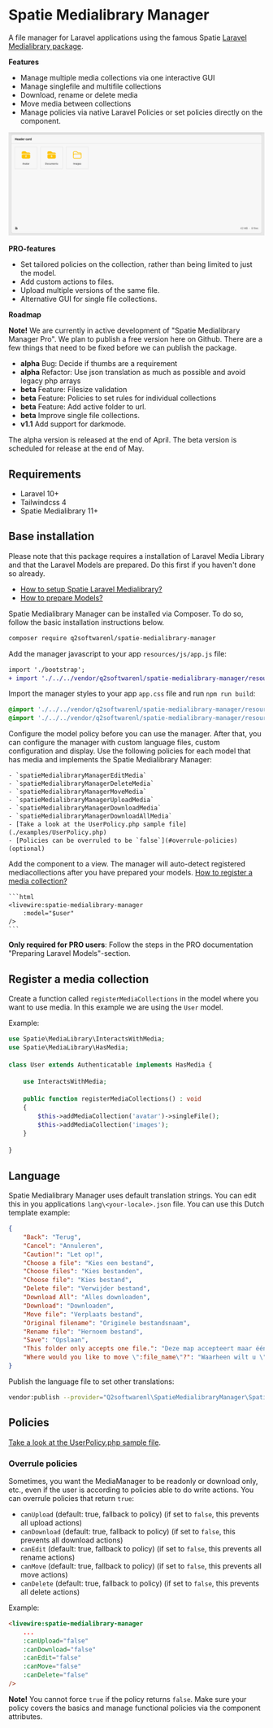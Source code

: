 # Spatie Medialibrary Manager
A file manager for Laravel applications using the famous Spatie [Laravel Medialibrary package](https://github.com/spatie/laravel-medialibrary).

**Features**
- Manage multiple media collections via one interactive GUI
- Manage singlefile and multifile collections
- Download, rename or delete media
- Move media between collections
- Manage policies via native Laravel Policies or set policies directly on the component.

![Manager](./manager.png)

**PRO-features**
- Set tailored policies on the collection, rather than being limited to just the model.
- Add custom actions to files.
- Upload multiple versions of the same file.
- Alternative GUI for single file collections.

**Roadmap**

**Note!** We are currently in active development of "Spatie Medialibrary Manager Pro". We plan to publish a free version here on Github. There are a few things that need to be fixed before we can publish the package.

- **alpha** Bug: Decide if thumbs are a requirement  
- **alpha** Refactor: Use json translation as much as possible and avoid legacy php arrays  
- **beta** Feature: Filesize validation
- **beta** Feature: Policies to set rules for individual collections
- **beta** Feature: Add active folder to url.
- **beta** Improve single file collections.
- **v1.1** Add support for darkmode.

The alpha version is released at the end of April. 
The beta version is scheduled for release at the end of May.

## Requirements
- Laravel 10+
- Tailwindcss 4
- Spatie Medialibrary 11+

## Base installation

Please note that this package requires a installation of Laravel Media Library and that the Laravel Models are prepared. Do this first if you haven't done so already.
- [How to setup Spatie Laravel Medialibrary?](https://spatie.be/docs/laravel-medialibrary/v11/installation-setup)
- [How to prepare Models?](https://spatie.be/docs/laravel-medialibrary/v11/basic-usage/preparing-your-model)

Spatie Medialibrary Manager can be installed via Composer. To do so, follow the basic installation instructions below. 

```bash
composer require q2softwarenl/spatie-medialibrary-manager
```

Add the manager javascript to your app `resources/js/app.js` file:
```diff
import './bootstrap';
+ import './../../vendor/q2softwarenl/spatie-medialibrary-manager/resources/js/manager';
```

Import the manager styles to your app `app.css` file and run `npm run build`:
```css
@import './../../vendor/q2softwarenl/spatie-medialibrary-manager/resources/css/manager.css'; 
@import './../../vendor/q2softwarenl/spatie-medialibrary-manager/resources/css/theme/default.css';
```

Configure the model policy before you can use the manager. After that, you can configure the manager with custom language files, custom configuration and display. Use the following policies for each model that has media and implements the Spatie Medialibrary Manager:

    - `spatieMedialibraryManagerEditMedia`
    - `spatieMedialibraryManagerDeleteMedia`
    - `spatieMedialibraryManagerMoveMedia`
    - `spatieMedialibraryManagerUploadMedia`
    - `spatieMedialibraryManagerDownloadMedia`
    - `spatieMedialibraryManagerDownloadAllMedia`
    - [Take a look at the UserPolicy.php sample file](./examples/UserPolicy.php)
    - [Policies can be overruled to be `false`](#overrule-policies) (optional)

Add the component to a view. The manager will auto-detect registered mediacollections after you have prepared your models. [How to register a media collection?](#register-a-media-collection)

    ```html
    <livewire:spatie-medialibrary-manager
        :model="$user"
    />
    ```

**Only required for PRO users**: Follow the steps in the PRO documentation "Preparing Laravel Models"-section.

## Register a media collection
Create a function called `registerMediaCollections` in the model where you want to use media. In this example we are using the `User` model. 

Example:

```php
use Spatie\MediaLibrary\InteractsWithMedia;
use Spatie\MediaLibrary\HasMedia;

class User extends Authenticatable implements HasMedia { 
    
    use InteractsWithMedia;
    
    public function registerMediaCollections() : void
    {
        $this->addMediaCollection('avatar')->singleFile();
        $this->addMediaCollection('images');
    }

}
```

## Language
Spatie Medialibrary Manager uses default translation strings. You can edit this in you applications `lang\<your-locale>.json` file. You can use this Dutch template example:

```json
{
    "Back": "Terug",
	"Cancel": "Annuleren",
	"Caution!": "Let op!",
	"Choose a file": "Kies een bestand",
	"Choose files": "Kies bestanden",
	"Choose file": "Kies bestand",
	"Delete file": "Verwijder bestand",
	"Download All": "Alles downloaden",
	"Download": "Downloaden",
	"Move file": "Verplaats bestand",
	"Original filename": "Originele bestandsnaam",
	"Rename file": "Hernoem bestand",
	"Save": "Opslaan",
	"This folder only accepts one file.": "Deze map accepteert maar één bestand.",
	"Where would you like to move \":file_name\"?": "Waarheen wilt u \":file_name\" verplaatsen?"
}
```

Publish the language file to set other translations:

```bash
vendor:publish --provider="Q2softwarenl\SpatieMedialibraryManager\SpatieMedialibraryManagerServiceProvider" --tag="lang"
```

## Policies

[Take a look at the UserPolicy.php sample file](./examples/UserPolicy.php).

### Overrule policies

Sometimes, you want the MediaManager to be readonly or download only, etc., even if the user is according to policies able to do write actions. You can overrule policies that return `true`:

- `canUpload` (default: true, fallback to policy) (if set to `false`, this prevents all upload actions)
- `canDownload` (default: true, fallback to policy) (if set to `false`, this prevents all download actions)
- `canEdit` (default: true, fallback to policy) (if set to `false`, this prevents all rename actions)
- `canMove` (default: true, fallback to policy) (if set to `false`, this prevents all move actions)
- `canDelete` (default: true, fallback to policy) (if set to `false`, this prevents all delete actions)

Example:

```html
<livewire:spatie-medialibrary-manager
    ...
    :canUpload="false"
    :canDownload="false"
    :canEdit="false"
    :canMove="false"
    :canDelete="false"
/>
```

**Note!** You cannot force `true` if the policy returns `false`. Make sure your policy covers the basics and manage functional policies via the component attributes.
